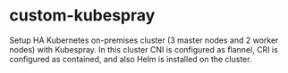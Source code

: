# custom-kubespray
Setup HA Kubernetes on-premises cluster (3 master nodes and 2 worker nodes) with Kubespray. In this cluster CNI is configured as flannel, CRI is configured as contained, and also Helm is installed on the cluster.
